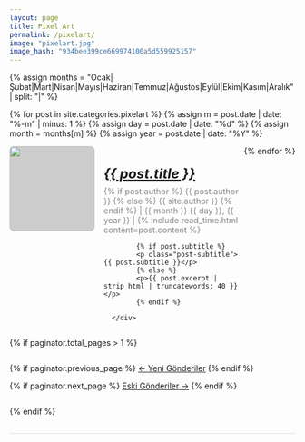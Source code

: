 ```yaml
---
layout: page
title: Pixel Art
permalink: /pixelart/
image: "pixelart.jpg"
image_hash: "934bee399ce669974100a5d559925157"
---
```


<style>

      .blog-post {
          display: flex;
          flex-wrap: wrap;
          margin-bottom: 2rem;
          border-bottom: 1px solid #ddd;
          padding-bottom: 1rem;
      }
      .blog-post img {
          max-width: 200px;
          margin-right: 1rem;
          border-radius: 8px;
          background-color: #ccc; /* Default gray color */
      }
      .blog-post .details {
          flex: 1;
      }
      .blog-post .details h5 {
          font-size: 1.5rem;
          margin-bottom: 0.5rem;
      }
      .blog-post .details p {
          margin: 0.5rem 0;
      }
      .blog-post .meta {
          font-size: 0.9rem;
          color: #888;
      }
      .blog-post img {
          width: 150px; /* Set a consistent width */
          height: 150px; /* Set a consistent height */
          object-fit: cover; /* Ensures the image fits well without distortion */
          margin-right: 1rem; /* Spacing between the image and text */
          border-radius: 8px; /* Optional: Rounds the corners */
      }

</style>
<div class="col-md-9 col-12">
  {% assign months = "Ocak|Şubat|Mart|Nisan|Mayıs|Haziran|Temmuz|Ağustos|Eylül|Ekim|Kasım|Aralık" | split: "|" %}

  {% for post in site.categories.pixelart %}
  {% assign m = post.date | date: "%-m" | minus: 1 %}
  {% assign day = post.date | date: "%d" %}
  {% assign month = months[m] %}
  {% assign year = post.date | date: "%Y" %}

  <div class="blog-post">
      <a href="{{ post.url | prepend: site.baseurl | replace: '//', '/' }}"><img src="{{site.baseurl}}/assets/img/pages/{{post.image}}?h={{post.image_hash}}" onerror="this.style.backgroundColor='#ccc'; this.style.objectFit='contain'; this.src='';"></a>
      <div class="details">
          <h5><a href="{{ post.url | prepend: site.baseurl | replace: '//', '/' }}">{{ post.title }}</a></h5>
          <p class="meta">  {% if post.author %}
            {{ post.author }}
            {% else %}
            {{ site.author }}
            {% endif %} | {{ month }} {{ day }}, {{ year }}  | {% include read_time.html content=post.content %}</p>

            {% if post.subtitle %}
            <p class="post-subtitle">{{ post.subtitle }}</p>
            {% else %}
            <p>{{ post.excerpt | strip_html | truncatewords: 40 }}</p>
            {% endif %}
          
      </div>
  </div>
  {% endfor %}

  <!-- Pager -->
  {% if paginator.total_pages > 1 %}

  <div class="clearfix">

  {% if paginator.previous_page %}
    <a class="btn btn-primary float-left"
      href="{{ paginator.previous_page_path | prepend: site.baseurl | replace: '//', '/' }}">&larr;
      Yeni<span class="d-none d-md-inline"> Gönderiler</span></a>
  {% endif %}

  {% if paginator.next_page %}
    <a class="btn btn-primary float-right"
      href="{{ paginator.next_page_path | prepend: site.baseurl | replace: '//', '/' }}">Eski<span
        class="d-none d-md-inline"> Gönderiler</span> &rarr;</a>
  {% endif %}

  </div>

  {% endif %}
</div>

